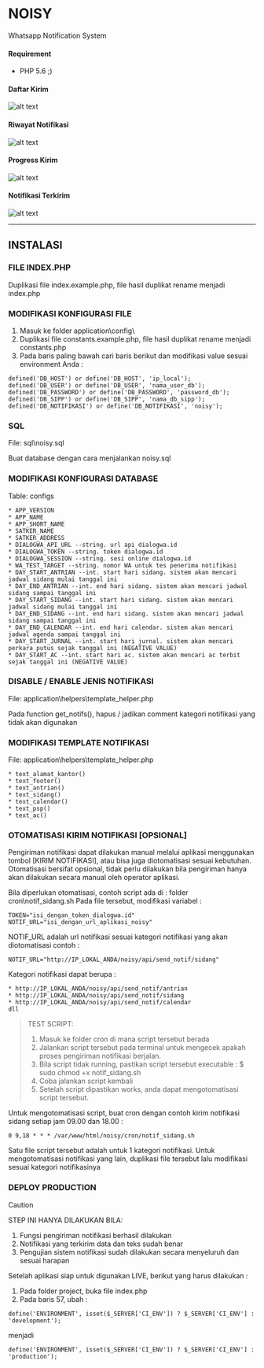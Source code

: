 # NOISY
Whatsapp Notification System

#### Requirement
- PHP 5.6 ;)

####  Daftar Kirim
![alt text](https://github.com/chakoochandra/Noisy/blob/main/assets/images/ss/1_noisy_daftar_kirim.png?raw=true)

####  Riwayat Notifikasi
![alt text](https://github.com/chakoochandra/Noisy/blob/main/assets/images/ss/2_noisy_riwayat_notif.png?raw=true)

####  Progress Kirim
![alt text](https://github.com/chakoochandra/Noisy/blob/main/assets/images/ss/3_noisy_sent.png?raw=true)

####  Notifikasi Terkirim
![alt text](https://github.com/chakoochandra/Noisy/blob/main/assets/images/ss/4_noisy_received.png?raw=true)


-------------------------------



## INSTALASI


###  FILE INDEX.PHP
Duplikasi file index.example.php, file hasil duplikat rename menjadi index.php


###  MODIFIKASI KONFIGURASI FILE
1. Masuk ke folder application\config\
2. Duplikasi file constants.example.php, file hasil duplikat rename menjadi constants.php
3. Pada baris paling bawah cari baris berikut dan modifikasi value sesuai environment Anda :

```
defined('DB_HOST') or define('DB_HOST', 'ip_local');
defined('DB_USER') or define('DB_USER', 'nama_user_db');
defined('DB_PASSWORD') or define('DB_PASSWORD', 'password_db');
defined('DB_SIPP') or define('DB_SIPP', 'nama_db_sipp');
defined('DB_NOTIFIKASI') or define('DB_NOTIFIKASI', 'noisy');
```


###  SQL
File: sql\noisy.sql

Buat database dengan cara menjalankan noisy.sql


###  MODIFIKASI KONFIGURASI DATABASE
Table: configs

```
* APP_VERSION
* APP_NAME 
* APP_SHORT_NAME
* SATKER_NAME
* SATKER_ADDRESS
* DIALOGWA_API_URL --string. url api dialogwa.id
* DIALOGWA_TOKEN --string. token dialogwa.id
* DIALOGWA_SESSION --string. sesi online dialogwa.id
* WA_TEST_TARGET --string. nomor WA untuk tes penerima notifikasi
* DAY_START_ANTRIAN --int. start hari sidang. sistem akan mencari jadwal sidang mulai tanggal ini
* DAY_END_ANTRIAN --int. end hari sidang. sistem akan mencari jadwal sidang sampai tanggal ini
* DAY_START_SIDANG --int. start hari sidang. sistem akan mencari jadwal sidang mulai tanggal ini
* DAY_END_SIDANG --int. end hari sidang. sistem akan mencari jadwal sidang sampai tanggal ini
* DAY_END_CALENDAR --int. end hari calendar. sistem akan mencari jadwal agenda sampai tanggal ini
* DAY_START_JURNAL --int. start hari jurnal. sistem akan mencari perkara putus sejak tanggal ini (NEGATIVE VALUE)
* DAY_START_AC --int. start hari ac. sistem akan mencari ac terbit sejak tanggal ini (NEGATIVE VALUE)
```


###  DISABLE / ENABLE JENIS NOTIFIKASI
File: application\helpers\template_helper.php

Pada function get_notifs(), hapus / jadikan comment kategori notifikasi yang tidak akan digunakan


###  MODIFIKASI TEMPLATE NOTIFIKASI
File: application\helpers\template_helper.php

```
* text_alamat_kantor()
* text_footer()
* text_antrian()
* text_sidang()
* text_calendar()
* text_psp()
* text_ac()
```


###  OTOMATISASI KIRIM NOTIFIKASI [OPSIONAL]
Pengiriman notifikasi dapat dilakukan manual melalui aplikasi menggunakan tombol [KIRIM NOTIFIKASI], atau bisa juga diotomatisasi sesuai kebutuhan. Otomatisasi bersifat opsional, tidak perlu dilakukan bila pengiriman hanya akan dilakukan secara manual oleh operator aplikasi.

Bila diperlukan otomatisasi, contoh script ada di : folder cron\notif_sidang.sh
Pada file tersebut, modifikasi variabel :

```
TOKEN="isi_dengan_token_dialogwa.id"
NOTIF_URL="isi_dengan_url_aplikasi_noisy" 
```

NOTIF_URL adalah url notifikasi sesuai kategori notifikasi yang akan diotomatisasi
contoh : 
```
NOTIF_URL="http://IP_LOKAL_ANDA/noisy/api/send_notif/sidang"
```

Kategori notifikasi dapat berupa :
```
* http://IP_LOKAL_ANDA/noisy/api/send_notif/antrian
* http://IP_LOKAL_ANDA/noisy/api/send_notif/sidang
* http://IP_LOKAL_ANDA/noisy/api/send_notif/calendar
dll
```


> TEST SCRIPT:
> 1. Masuk ke folder cron di mana script tersebut berada
> 2. Jalankan script tersebut pada terminal untuk mengecek apakah proses pengiriman notifikasi berjalan.
> 3. Bila script tidak running, pastikan script tersebut executable :
>     $ sudo chmod +x notif_sidang.sh
> 4. Coba jalankan script kembali
> 5. Setelah script dipastikan works, anda dapat mengotomatisasi script tersebut.


Untuk mengotomatisasi script, buat cron dengan contoh kirim notifikasi sidang setiap jam 09.00 dan 18.00 :
```
0 9,18 * * * /var/www/html/noisy/cron/notif_sidang.sh
```

Satu file script tersebut adalah untuk 1 kategori notifikasi.
Untuk mengotomatisasi notifikasi yang lain, duplikasi file tersebut lalu modifikasi sesuai kategori notifikasinya


###  DEPLOY PRODUCTION
> [!CAUTION]
> STEP INI HANYA DILAKUKAN BILA:
> 1. Fungsi pengiriman notifikasi berhasil dilakukan
> 2. Notifikasi yang terkirim data dan teks sudah benar
> 3. Pengujian sistem notifikasi sudah dilakukan secara menyeluruh dan sesuai harapan
>
> 
> Setelah aplikasi siap untuk digunakan LIVE, berikut yang harus dilakukan :
> 1. Pada folder project, buka file index.php
> 2. Pada baris 57, ubah :
> 
> ```
> define('ENVIRONMENT', isset($_SERVER['CI_ENV']) ? $_SERVER['CI_ENV'] : 'development');
> ```
> 
> menjadi
> 
> ```
> define('ENVIRONMENT', isset($_SERVER['CI_ENV']) ? $_SERVER['CI_ENV'] : 'production');
> ```
